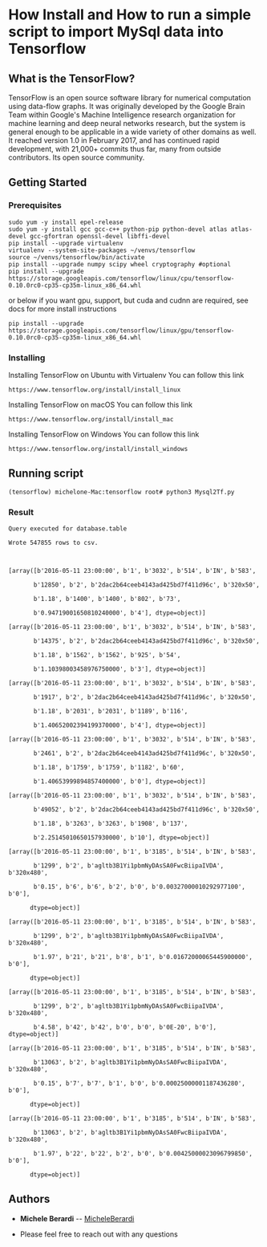 # How Install and How to run a simple script to import MySql data into Tensorflow

## What is the TensorFlow?

TensorFlow is an open source software library for numerical computation using data-flow graphs. It was originally developed by the Google Brain Team within Google's Machine Intelligence research organization for machine learning and deep neural networks research, but the system is general enough to be applicable in a wide variety of other domains as well. It reached version 1.0 in February 2017, and has continued rapid development, with 21,000+ commits thus far, many from outside contributors. Its open source community.

## Getting Started


### Prerequisites

```
sudo yum -y install epel-release
sudo yum -y install gcc gcc-c++ python-pip python-devel atlas atlas-devel gcc-gfortran openssl-devel libffi-devel
pip install --upgrade virtualenv
virtualenv --system-site-packages ~/venvs/tensorflow
source ~/venvs/tensorflow/bin/activate
pip install --upgrade numpy scipy wheel cryptography #optional
pip install --upgrade https://storage.googleapis.com/tensorflow/linux/cpu/tensorflow-0.10.0rc0-cp35-cp35m-linux_x86_64.whl
 ```
or below if you want gpu, support, but cuda and cudnn are required, see docs for more install instructions
 ```
 pip install --upgrade https://storage.googleapis.com/tensorflow/linux/gpu/tensorflow-0.10.0rc0-cp35-cp35m-linux_x86_64.whl
```


### Installing

Installing TensorFlow on Ubuntu with Virtualenv
You can follow this link 
```
https://www.tensorflow.org/install/install_linux
```
Installing TensorFlow on macOS
You can follow this link 
```
https://www.tensorflow.org/install/install_mac
```
Installing TensorFlow on Windows
You can follow this link 
```
https://www.tensorflow.org/install/install_windows
```
## Running script
```
(tensorflow) michelone-Mac:tensorflow root# python3 Mysql2Tf.py 
```
### Result

```
Query executed for database.table

Wrote 547855 rows to csv.



[array([b'2016-05-11 23:00:00', b'1', b'3032', b'514', b'IN', b'583',

       b'12850', b'2', b'2dac2b64ceeb4143ad425bd7f411d96c', b'320x50',

       b'1.18', b'1400', b'1400', b'802', b'73',

       b'0.94719001650810240000', b'4'], dtype=object)]

[array([b'2016-05-11 23:00:00', b'1', b'3032', b'514', b'IN', b'583',

       b'14375', b'2', b'2dac2b64ceeb4143ad425bd7f411d96c', b'320x50',

       b'1.18', b'1562', b'1562', b'925', b'54',

       b'1.10398003458976750000', b'3'], dtype=object)]

[array([b'2016-05-11 23:00:00', b'1', b'3032', b'514', b'IN', b'583',

       b'1917', b'2', b'2dac2b64ceeb4143ad425bd7f411d96c', b'320x50',

       b'1.18', b'2031', b'2031', b'1189', b'116',

       b'1.40652002394199370000', b'4'], dtype=object)]

[array([b'2016-05-11 23:00:00', b'1', b'3032', b'514', b'IN', b'583',

       b'2461', b'2', b'2dac2b64ceeb4143ad425bd7f411d96c', b'320x50',

       b'1.18', b'1759', b'1759', b'1182', b'60',

       b'1.40653999894857400000', b'0'], dtype=object)]

[array([b'2016-05-11 23:00:00', b'1', b'3032', b'514', b'IN', b'583',

       b'49052', b'2', b'2dac2b64ceeb4143ad425bd7f411d96c', b'320x50',

       b'1.18', b'3263', b'3263', b'1908', b'137',

       b'2.25145010650157930000', b'10'], dtype=object)]

[array([b'2016-05-11 23:00:00', b'1', b'3185', b'514', b'IN', b'583',

       b'1299', b'2', b'agltb3B1Yi1pbmNyDAsSA0FwcBiipaIVDA', b'320x480',

       b'0.15', b'6', b'6', b'2', b'0', b'0.00327000010292977100', b'0'],

      dtype=object)]

[array([b'2016-05-11 23:00:00', b'1', b'3185', b'514', b'IN', b'583',

       b'1299', b'2', b'agltb3B1Yi1pbmNyDAsSA0FwcBiipaIVDA', b'320x480',

       b'1.97', b'21', b'21', b'8', b'1', b'0.01672000065445900000', b'0'],

      dtype=object)]

[array([b'2016-05-11 23:00:00', b'1', b'3185', b'514', b'IN', b'583',

       b'1299', b'2', b'agltb3B1Yi1pbmNyDAsSA0FwcBiipaIVDA', b'320x480',

       b'4.58', b'42', b'42', b'0', b'0', b'0E-20', b'0'], dtype=object)]

[array([b'2016-05-11 23:00:00', b'1', b'3185', b'514', b'IN', b'583',

       b'13063', b'2', b'agltb3B1Yi1pbmNyDAsSA0FwcBiipaIVDA', b'320x480',

       b'0.15', b'7', b'7', b'1', b'0', b'0.00025000001187436280', b'0'],

      dtype=object)]

[array([b'2016-05-11 23:00:00', b'1', b'3185', b'514', b'IN', b'583',

       b'13063', b'2', b'agltb3B1Yi1pbmNyDAsSA0FwcBiipaIVDA', b'320x480',

       b'1.97', b'22', b'22', b'2', b'0', b'0.00425000023096799850', b'0'],

      dtype=object)]
```


## Authors

* **Michele Berardi** -- [MicheleBerardi](https://github.com/micheleberardi)

* Please feel free to reach out with any questions


